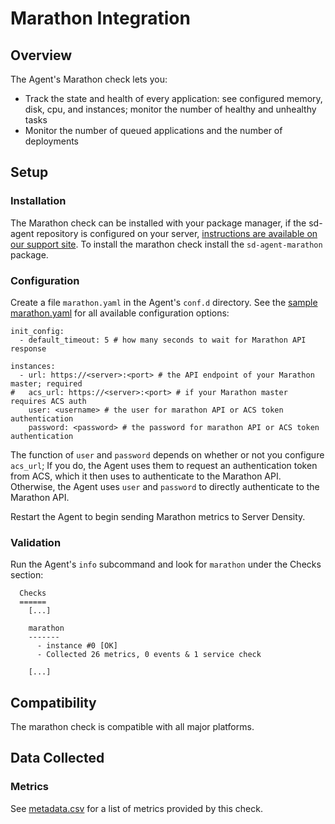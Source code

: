# Marathon Integration

## Overview

The Agent's Marathon check lets you:

* Track the state and health of every application: see configured memory, disk, cpu, and instances; monitor the number of healthy and unhealthy tasks
* Monitor the number of queued applications and the number of deployments

## Setup
### Installation

The Marathon check can be installed with your package manager, if the sd-agent repository is configured on your server, [instructions are available on our support site](https://support.serverdensity.com/hc/en-us/search?query=marathon). To install the marathon check install the `sd-agent-marathon` package.

### Configuration

Create a file `marathon.yaml` in the Agent's `conf.d` directory. See the [sample marathon.yaml](https://github.com/serverdensity/sd-agent-core-plugins/blob/master/marathon/conf.yaml.example) for all available configuration options:

```
init_config:
  - default_timeout: 5 # how many seconds to wait for Marathon API response

instances:
  - url: https://<server>:<port> # the API endpoint of your Marathon master; required
#   acs_url: https://<server>:<port> # if your Marathon master requires ACS auth
    user: <username> # the user for marathon API or ACS token authentication
    password: <password> # the password for marathon API or ACS token authentication
```

The function of `user` and `password` depends on whether or not you configure `acs_url`; If you do, the Agent uses them to request an authentication token from ACS, which it then uses to authenticate to the Marathon API. Otherwise, the Agent uses `user` and `password` to directly authenticate to the Marathon API.

Restart the Agent to begin sending Marathon metrics to Server Density.

### Validation

Run the Agent's `info` subcommand and look for `marathon` under the Checks section:

```
  Checks
  ======
    [...]

    marathon
    -------
      - instance #0 [OK]
      - Collected 26 metrics, 0 events & 1 service check

    [...]
```

## Compatibility

The marathon check is compatible with all major platforms.

## Data Collected
### Metrics
See [metadata.csv](metadata.csv) for a list of metrics provided by this check.

